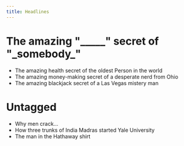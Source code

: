 ```yaml
---
title: Headlines
---
```

# The amazing "\_\_\_\_\_" secret of "\_somebody\_" 
- The amazing health secret of the oldest Person in the world
- The amazing money-making secret of a desperate nerd from Ohio
- The amazing blackjack secret of a Las Vegas mistery man

# Untagged
- Why men crack...
- How three trunks of India Madras started Yale University
- The man in the Hathaway shirt



